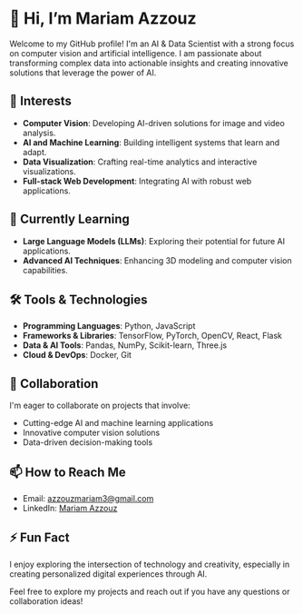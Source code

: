 # 👋 Hi, I’m Mariam Azzouz

Welcome to my GitHub profile! I'm an AI & Data Scientist with a strong focus on computer vision and artificial intelligence. I am passionate about transforming complex data into actionable insights and creating innovative solutions that leverage the power of AI.

## 👀 Interests
- **Computer Vision**: Developing AI-driven solutions for image and video analysis.
- **AI and Machine Learning**: Building intelligent systems that learn and adapt.
- **Data Visualization**: Crafting real-time analytics and interactive visualizations.
- **Full-stack Web Development**: Integrating AI with robust web applications.

## 🌱 Currently Learning
- **Large Language Models (LLMs)**: Exploring their potential for future AI applications.
- **Advanced AI Techniques**: Enhancing 3D modeling and computer vision capabilities.

## 🛠 Tools & Technologies
- **Programming Languages**: Python, JavaScript
- **Frameworks & Libraries**: TensorFlow, PyTorch, OpenCV, React, Flask
- **Data & AI Tools**: Pandas, NumPy, Scikit-learn, Three.js
- **Cloud & DevOps**: Docker, Git

## 💞️ Collaboration
I'm eager to collaborate on projects that involve:
- Cutting-edge AI and machine learning applications
- Innovative computer vision solutions
- Data-driven decision-making tools

## 📫 How to Reach Me
- Email: [azzouzmariam3@gmail.com](mailto:azzouzmariam3@gmail.com)
- LinkedIn: [Mariam Azzouz](https://linkedin.com/in/mariam-azzouz)

## ⚡ Fun Fact
I enjoy exploring the intersection of technology and creativity, especially in creating personalized digital experiences through AI.

Feel free to explore my projects and reach out if you have any questions or collaboration ideas!
